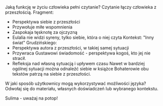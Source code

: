 Jaką funkcję w życiu człowieka pełni czytanie?
Czytanie łączy człowieka z przeszłością.
Fragment:
- Perspektywa siebie z przeszłości
- Przywołuje miłe wspomnienia
- Zaspokaja tęsknotę za ojczyzną
- Eulalia nie widzi syreny, tylko siebie, która o niej czyta
Kontekst: "Inny świat" Grudzińskiego:
- Perspektywa autora z przeszłości, w takiej samej sytuacji
- Przywraca Gustawowi świadomość - perspektywa kogoś, kto jej nie stracił.
- Refleksja nad własną sytuacją i upływem czasu
Nawet w bardziej ogólnej sytuacji można odnaleźć siebie w książce
Bohaterowie obu tekstów patrzą na siebie z przeszłości.

W jaki sposób użytkownicy mogą wykorzystywać możliwości języka? Odwołaj się do materiału, własnych doświadczeń lub wybranego kontekstu.






Sulima - uważaj na potop!

